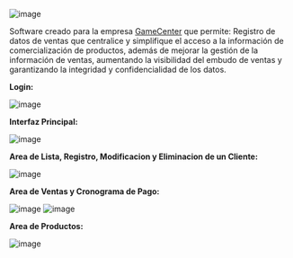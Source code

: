 ![image](https://github.com/Jecy2305/GameCenter/assets/114971923/a834288a-e4d1-4e90-86f8-35ea297f2f26)

Software creado para la empresa [GameCenter](https://gamecenterperu.com/) que permite: Registro de datos de ventas que centralice y simplifique el acceso a la información de comercialización de productos, además de mejorar la gestión de la información de ventas, aumentando la visibilidad del embudo de ventas y garantizando la integridad y confidencialidad de los datos.

**Login:**

![image](https://github.com/Jecy2305/GameCenter/assets/114971923/b50a8fc2-0099-4115-b47a-abe9f207929e)

**Interfaz Principal:**

![image](https://github.com/Jecy2305/GameCenter/assets/114971923/591ce5e9-beae-423e-b50c-00afe465c202)

**Area de Lista, Registro, Modificacion y Eliminacion de un Cliente:**

![image](https://github.com/Jecy2305/GameCenter/assets/114971923/3659fa34-9929-4480-a004-d9ac6fa45e2b)

**Area de Ventas y Cronograma de Pago:**

![image](https://github.com/Jecy2305/GameCenter/assets/114971923/dddbf167-0c24-496c-92bc-3b9e3ea62595) ![image](https://github.com/Jecy2305/GameCenter/assets/114971923/1fb011a2-dfc3-4c33-bc7b-f1ae1aab3447)

**Area de Productos:**

![image](https://github.com/Jecy2305/GameCenter/assets/114971923/c9d5290e-fe14-4f74-841f-6c8d61c3c39e)



